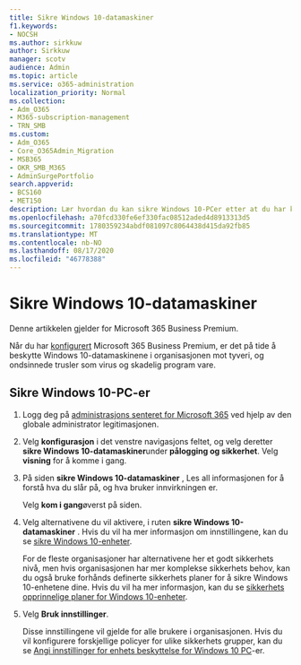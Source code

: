 ```yaml
---
title: Sikre Windows 10-datamaskiner
f1.keywords:
- NOCSH
ms.author: sirkkuw
author: Sirkkuw
manager: scotv
audience: Admin
ms.topic: article
ms.service: o365-administration
localization_priority: Normal
ms.collection:
- Adm_O365
- M365-subscription-management
- TRN_SMB
ms.custom:
- Adm_O365
- Core_O365Admin_Migration
- MSB365
- OKR_SMB_M365
- AdminSurgePortfolio
search.appverid:
- BCS160
- MET150
description: Lær hvordan du kan sikre Windows 10-PCer etter at du har konfigurert Microsoft 365 Business Premium.
ms.openlocfilehash: a70fcd330fe6ef330fac08512aded4d8913313d5
ms.sourcegitcommit: 1780359234abdf081097c8064438d415da92fb85
ms.translationtype: MT
ms.contentlocale: nb-NO
ms.lasthandoff: 08/17/2020
ms.locfileid: "46778388"
---
```

# <a name="secure-windows-10-computers"></a>Sikre Windows 10-datamaskiner

Denne artikkelen gjelder for Microsoft 365 Business Premium.

Når du har [konfigurert](set-up.md) Microsoft 365 Business Premium, er det på tide å beskytte Windows 10-datamaskinene i organisasjonen mot tyveri, og ondsinnede trusler som virus og skadelig program vare.

## <a name="to-secure-your-windows-10-pcs"></a>Sikre Windows 10-PC-er

1. Logg deg på [administrasjons senteret for Microsoft 365](https://admin.microsoft.com) ved hjelp av den globale administrator legitimasjonen. 
2. Velg **konfigurasjon** i det venstre navigasjons feltet, og velg deretter **sikre Windows 10-datamaskiner**under **pålogging og sikkerhet**. Velg **visning** for å komme i gang.
3. På siden **sikre Windows 10-datamaskiner** , Les all informasjonen for å forstå hva du slår på, og hva bruker innvirkningen er.

    Velg **kom i gang**øverst på siden.

4. Velg alternativene du vil aktivere, i ruten **sikre Windows 10-datamaskiner** . Hvis du vil ha mer informasjon om innstillingene, kan du se [sikre Windows 10-enheter](secure-windows-10-devices.md). 
    
    For de fleste organisasjoner har alternativene her et godt sikkerhets nivå, men hvis organisasjonen har mer komplekse sikkerhets behov, kan du også bruke forhånds definerte sikkerhets planer for å sikre Windows 10-enhetene dine. Hvis du vil ha mer informasjon, kan du se [sikkerhets opprinnelige planer for Windows 10-enheter](https://docs.microsoft.com/mem/intune/protect/security-baselines).   

1. Velg **Bruk innstillinger**.

    Disse innstillingene vil gjelde for alle brukere i organisasjonen. Hvis du vil konfigurere forskjellige policyer for ulike sikkerhets grupper, kan du se [Angi innstillinger for enhets beskyttelse for Windows 10 PC](protection-settings-for-windows-10-pcs.md)-er.